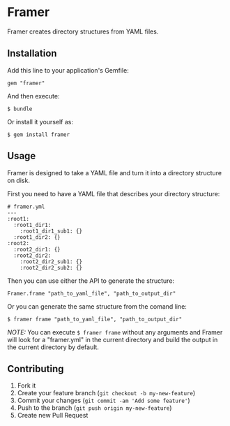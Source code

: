 # Framer

Framer creates directory structures from YAML files.

## Installation

Add this line to your application's Gemfile:

    gem "framer"

And then execute:

    $ bundle

Or install it yourself as:

    $ gem install framer

## Usage

Framer is designed to take a YAML file and turn it into a directory structure on disk. 

First you need to have a YAML file that describes your directory structure:

    # framer.yml
    ---
    :root1:
      :root1_dir1:
        :root1_dir1_sub1: {}
      :root1_dir2: {}
    :root2:
      :root2_dir1: {}
      :root2_dir2:
        :root2_dir2_sub1: {}
        :root2_dir2_sub2: {}

Then you can use either the API to generate the structure:

    Framer.frame "path_to_yaml_file", "path_to_output_dir"

Or you can generate the same structure from the comand line:

    $ framer frame "path_to_yaml_file", "path_to_output_dir"

*NOTE:* You can execute `$ framer frame` without any arguments and Framer will look for a "framer.yml" in the current directory and build the output in the current directory by default.

## Contributing

1. Fork it
2. Create your feature branch (`git checkout -b my-new-feature`)
3. Commit your changes (`git commit -am 'Add some feature'`)
4. Push to the branch (`git push origin my-new-feature`)
5. Create new Pull Request
